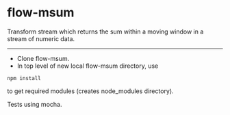 flow-msum
========

Transform stream which returns the sum within a moving window in a stream of numeric data.
***
+ Clone flow-msum.
+ In top level of new local flow-msum directory, use

```npm install```

to get required modules (creates node_modules directory).

Tests using mocha.




